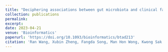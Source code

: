 ```yaml
---
title: "Deciphering associations between gut microbiota and clinical factors using microbial modules"
collection: publications
permalink: 
excerpt: 
date: 2023-04-21
venue: 'Bioinformatics'
paperurl: 'https://doi.org/10.1093/bioinformatics/btad213'
citation: 'Ran Wang, Xubin Zheng, Fangda Song, Man Hon Wong, Kwong Sak Leung, and Lixin Cheng. Deciphering associations between gut microbiota and clinical factors using microbial modules. Bioinformatics, 2023.'
---
```


